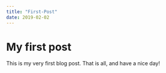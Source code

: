 ```yaml
---
title: "First-Post"
date: 2019-02-02
---
```


# My first post
This is my very first blog post. That is all, and have a nice day!
